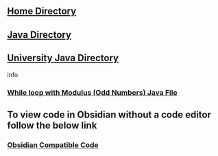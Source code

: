 ## [Home Directory](/CodeLanguages/ReadMe.md)
## [Java Directory](/CodeLanguages/Java/JavaContents.md)
## [University Java Directory](/CodeLanguages/Java/UniversityJavaFiles/ReadMe.md)

info
### [While loop with Modulus (Odd Numbers) Java File](whileWithModulusEven.java)

## To view code in Obsidian without a code editor follow the below link

### [Obsidian Compatible Code](whileWithModulusEven.md)